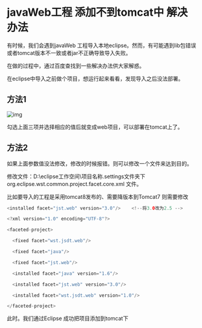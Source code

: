 # javaWeb工程 添加不到tomcat中 解决办法

有时候，我们会遇到javaWeb 工程导入本地eclipse。然而，有可能遇到lib包错误或者tomcat版本不一致或者jar不正确导致导入失败。

在做的过程中，通过百度查找到一些解决办法供大家解惑。

在eclipse中导入之前做个项目，想运行起来看看，发现导入之后没法部署。 

## 方法1 

![img](E:/Users/fanxin/Documents/%E6%9C%89%E9%81%93%E4%BA%91%E7%AC%94%E8%AE%B0/472843326@qq.com/4fc9e1f903df430397aec6504817184b/313173202140.png)

勾选上面三项并选择相应的值后就变成web项目，可以部署在tomcat上了。

## 方法2

如果上面参数值没法修改，修改的时候报错。则可以修改一个文件来达到目的。

修改文件：D:\eclipse工作空间\项目名称\.settings文件夹下  org.eclipse.wst.common.project.facet.core.xml 文件。

比如要导入的工程是采用tomcat8发布的、需要降版本到Tomcat7 则需要修改

```java
<installed facet="jst.web" version="3.0"/>    <!--将3.0改为2.5 -->

<?xml version="1.0" encoding="UTF-8"?>

<faceted-project>

  <fixed facet="wst.jsdt.web"/>

  <fixed facet="java"/>

  <fixed facet="jst.web"/>

  <installed facet="java" version="1.6"/>

  <installed facet="jst.web" version="3.0"/>

  <installed facet="wst.jsdt.web" version="1.0"/>

</faceted-project>
```

此时。我们通过Eclipse 成功把项目添加到tomcat下
